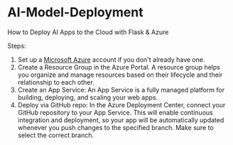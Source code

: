 # AI-Model-Deployment
How to Deploy AI Apps to the Cloud with Flask &amp; Azure

Steps:
1. Set up a [Microsoft Azure](https://portal.azure.com/) account if you don't already have one.
2. Create a Resource Group in the Azure Portal. A resource group helps you organize and manage resources based on their lifecycle and their relationship to each other. 
3. Create an App Service: An App Service is a fully managed platform for building, deploying, and scaling your web apps.
4. Deploy via GitHub repo: In the Azure Deployment Center, connect your GitHub repository to your App Service. This will enable continuous integration and deployment, so your app will be automatically updated whenever you push changes to the specified branch. Make sure to select the correct branch.
